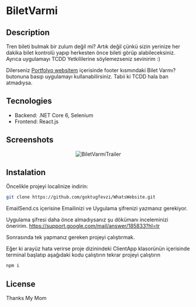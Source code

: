 # BiletVarmi

## Description

Tren bileti bulmak bir zulum değil mi?
Artık değil çünkü sizin yerinize her dakika bilet kontrolü yapıp herkesten 
önce bileti görüp alabileceksiniz.
Ayrıca uygulamayı TCDD Yetkililerine söylemezseniz sevinirim :)


Dilerseniz [Portfolyo websitem](https://goktugfevziozcelik.com) içerisinde footer kısmındaki Bilet Varmı? butonuna basıp uygulamayı kullanabilirsiniz. Tabii ki TCDD hala ban atmadıysa.

## Tecnologies

- Backend: .NET Core 6, Selenium
- Frontend: React.js


## Screenshots

<div align="center">

![BiletVarmiTrailer](https://github.com/goktugfevzi/BiletVarmi/assets/64567701/434c1f0c-8966-4d4c-a5c5-e8b3921e365e)

</div>

## Instalation

Öncelikle projeyi localinize indirin:


```sh
git clone https://github.com/goktugfevzi/WhatsWebsite.git
```

EmailSend.cs içerisine Emailinizi ve Uygulama şifrenizi yazmanız gerekiyor. 

Uygulama şifresi daha önce almadıysanız şu dökümanı inceleminizi öneririm.
https://support.google.com/mail/answer/185833?hl=tr


Sonrasında tek yapmanız gereken projeyi çalıştırmak.

Eğer ki arayüz hata verirse proje dizinindeki ClientApp klasorünün içerisinde terminal başlatıp aşağıdaki kodu çalıştırın tekrar projeyi çalıştırın

```sh
npm i
```




## License

Thanks My Mom
